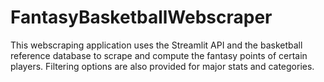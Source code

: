 # FantasyBasketballWebscraper
This webscraping application uses the Streamlit API and the basketball reference database to scrape and compute the fantasy points of certain players. Filtering options are also provided for major stats and categories. 
